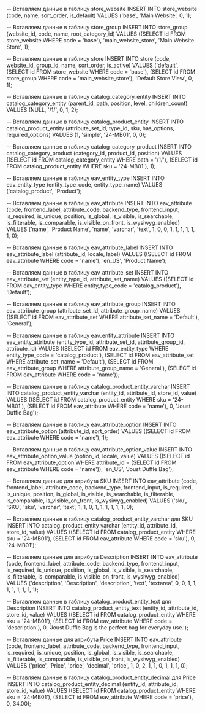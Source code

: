 -- Вставляем данные в таблицу store_website
INSERT INTO store_website (code, name, sort_order, is_default)
VALUES ('base', 'Main Website', 0, 1);

-- Вставляем данные в таблицу store_group
INSERT INTO store_group (website_id, code, name, root_category_id)
VALUES ((SELECT id FROM store_website WHERE code = 'base'), 'main_website_store', 'Main Website Store', 1);

-- Вставляем данные в таблицу store
INSERT INTO store (code, website_id, group_id, name, sort_order, is_active)
VALUES ('default', (SELECT id FROM store_website WHERE code = 'base'), (SELECT id FROM store_group WHERE code = 'main_website_store'), 'Default Store View', 0, 1);

-- Вставляем данные в таблицу catalog_category_entity
INSERT INTO catalog_category_entity (parent_id, path, position, level, children_count)
VALUES (NULL, '/1/', 0, 1, 2);

-- Вставляем данные в таблицу catalog_product_entity
INSERT INTO catalog_product_entity (attribute_set_id, type_id, sku, has_options, required_options)
VALUES (1, 'simple', '24-MB01', 0, 0);

-- Вставляем данные в таблицу catalog_category_product
INSERT INTO catalog_category_product (category_id, product_id, position)
VALUES ((SELECT id FROM catalog_category_entity WHERE path = '/1/'), (SELECT id FROM catalog_product_entity WHERE sku = '24-MB01'), 1);

-- Вставляем данные в таблицу eav_entity_type
INSERT INTO eav_entity_type (entity_type_code, entity_type_name)
VALUES ('catalog_product', 'Product');

-- Вставляем данные в таблицу eav_attribute
INSERT INTO eav_attribute (code, frontend_label, attribute_code, backend_type, frontend_input, is_required, is_unique, position, is_global, is_visible, is_searchable, is_filterable, is_comparable, is_visible_on_front, is_wysiwyg_enabled)
VALUES ('name', 'Product Name', 'name', 'varchar', 'text', 1, 0, 0, 1, 1, 1, 1, 1, 1, 0);

-- Вставляем данные в таблицу eav_attribute_label
INSERT INTO eav_attribute_label (attribute_id, locale, label)
VALUES ((SELECT id FROM eav_attribute WHERE code = 'name'), 'en_US', 'Product Name');

-- Вставляем данные в таблицу eav_attribute_set
INSERT INTO eav_attribute_set (entity_type_id, attribute_set_name)
VALUES ((SELECT id FROM eav_entity_type WHERE entity_type_code = 'catalog_product'), 'Default');

-- Вставляем данные в таблицу eav_attribute_group
INSERT INTO eav_attribute_group (attribute_set_id, attribute_group_name)
VALUES ((SELECT id FROM eav_attribute_set WHERE attribute_set_name = 'Default'), 'General');

-- Вставляем данные в таблицу eav_entity_attribute
INSERT INTO eav_entity_attribute (entity_type_id, attribute_set_id, attribute_group_id, attribute_id)
VALUES ((SELECT id FROM eav_entity_type WHERE entity_type_code = 'catalog_product'), (SELECT id FROM eav_attribute_set WHERE attribute_set_name = 'Default'), (SELECT id FROM eav_attribute_group WHERE attribute_group_name = 'General'), (SELECT id FROM eav_attribute WHERE code = 'name'));

-- Вставляем данные в таблицу catalog_product_entity_varchar
INSERT INTO catalog_product_entity_varchar (entity_id, attribute_id, store_id, value)
VALUES ((SELECT id FROM catalog_product_entity WHERE sku = '24-MB01'), (SELECT id FROM eav_attribute WHERE code = 'name'), 0, 'Joust Duffle Bag');

-- Вставляем данные в таблицу eav_attribute_option
INSERT INTO eav_attribute_option (attribute_id, sort_order)
VALUES ((SELECT id FROM eav_attribute WHERE code = 'name'), 1);

-- Вставляем данные в таблицу eav_attribute_option_value
INSERT INTO eav_attribute_option_value (option_id, locale, value)
VALUES ((SELECT id FROM eav_attribute_option WHERE attribute_id = (SELECT id FROM eav_attribute WHERE code = 'name')), 'en_US', 'Joust Duffle Bag');

-- Вставляем данные для атрибута SKU
INSERT INTO eav_attribute (code, frontend_label, attribute_code, backend_type, frontend_input, is_required, is_unique, position, is_global, is_visible, is_searchable, is_filterable, is_comparable, is_visible_on_front, is_wysiwyg_enabled)
VALUES ('sku', 'SKU', 'sku', 'varchar', 'text', 1, 1, 0, 1, 1, 1, 1, 1, 1, 0);

-- Вставляем данные в таблицу catalog_product_entity_varchar для SKU
INSERT INTO catalog_product_entity_varchar (entity_id, attribute_id, store_id, value)
VALUES ((SELECT id FROM catalog_product_entity WHERE sku = '24-MB01'), (SELECT id FROM eav_attribute WHERE code = 'sku'), 0, '24-MB01');

-- Вставляем данные для атрибута Description
INSERT INTO eav_attribute (code, frontend_label, attribute_code, backend_type, frontend_input, is_required, is_unique, position, is_global, is_visible, is_searchable, is_filterable, is_comparable, is_visible_on_front, is_wysiwyg_enabled)
VALUES ('description', 'Description', 'description', 'text', 'textarea', 0, 0, 1, 1, 1, 1, 1, 1, 1, 1);

-- Вставляем данные в таблицу catalog_product_entity_text для Description
INSERT INTO catalog_product_entity_text (entity_id, attribute_id, store_id, value)
VALUES ((SELECT id FROM catalog_product_entity WHERE sku = '24-MB01'), (SELECT id FROM eav_attribute WHERE code = 'description'), 0, 'Joust Duffle Bag is the perfect bag for everyday use.');

-- Вставляем данные для атрибута Price
INSERT INTO eav_attribute (code, frontend_label, attribute_code, backend_type, frontend_input, is_required, is_unique, position, is_global, is_visible, is_searchable, is_filterable, is_comparable, is_visible_on_front, is_wysiwyg_enabled)
VALUES ('price', 'Price', 'price', 'decimal', 'price', 1, 0, 2, 1, 1, 0, 1, 1, 1, 0);

-- Вставляем данные в таблицу catalog_product_entity_decimal для Price
INSERT INTO catalog_product_entity_decimal (entity_id, attribute_id, store_id, value)
VALUES ((SELECT id FROM catalog_product_entity WHERE sku = '24-MB01'), (SELECT id FROM eav_attribute WHERE code = 'price'), 0, 34.00);
